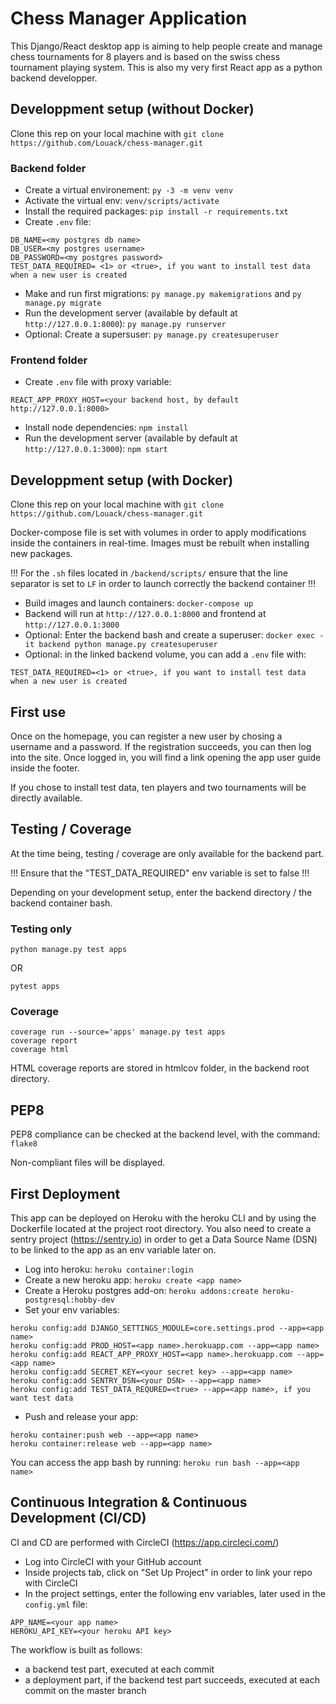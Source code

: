 # Chess Manager Application

This Django/React desktop app is aiming to help people create and manage chess 
tournaments for 8 players  and is based on the swiss chess tournament playing 
system.
This is also my very first React app as a python backend developper.

## Developpment setup (without Docker)

Clone this rep on your local machine with `git clone https://github.com/Louack/chess-manager.git`

### Backend folder

- Create a virtual environement: `py -3 -m venv venv`
- Activate the virtual env: `venv/scripts/activate`
- Install the required packages: `pip install -r requirements.txt`
- Create `.env` file:
```
DB_NAME=<my postgres db name>
DB_USER=<my postgres username>
DB_PASSWORD=<my postgres password>
TEST_DATA_REQUIRED= <1> or <true>, if you want to install test data when a new user is created
```
- Make and run first migrations: `py manage.py makemigrations` and 
`py manage.py migrate`
- Run the development server (available by default at `http://127.0.0.1:8000`): 
`py manage.py runserver`
- Optional: Create a supersuser: `py manage.py createsuperuser`

### Frontend folder

- Create `.env` file with proxy variable:
```
REACT_APP_PROXY_HOST=<your backend host, by default http://127.0.0.1:8000>
```
- Install node dependencies: `npm install`
- Run the development server (available by default at `http://127.0.0.1:3000`): 
`npm start` 

## Developpment setup (with Docker)

Clone this rep on your local machine with `git clone https://github.com/Louack/chess-manager.git`

Docker-compose file is set with volumes in order to apply modifications inside 
the containers in real-time. Images must be rebuilt when installing new packages.

!!! For the `.sh` files located in `/backend/scripts/` ensure that the line 
separator is set to `LF` in order to launch correctly the backend container !!!

- Build images and launch containers: `docker-compose up`
- Backend will run at `http://127.0.0.1:8000` and frontend at `http://127.0.0.1:3000`
- Optional: Enter the backend bash and create a superuser: `docker exec -it backend python manage.py createsuperuser`
- Optional: in the linked backend volume, you can add a `.env` file with:
```
TEST_DATA_REQUIRED=<1> or <true>, if you want to install test data when a new user is created
```
## First use

Once on the homepage, you can register a new user by chosing a username and a password.
If the registration succeeds, you can then log into the site. Once logged in, you will find 
a link opening the app user guide inside the footer.

If you chose to install test data, ten players and two tournaments will be directly available.
## Testing / Coverage

At the time being, testing / coverage are only available for the backend part.

!!! Ensure that the "TEST_DATA_REQUIRED" env variable is set to false !!!

Depending on your development setup, enter the backend directory / the backend container bash.
### Testing only
```
python manage.py test apps
```
OR
```
pytest apps
```

### Coverage
```
coverage run --source='apps' manage.py test apps
coverage report
coverage html
```

HTML coverage reports are stored in htmlcov folder, in the backend root directory.

## PEP8

PEP8 compliance can be checked at the backend level, with the command: `flake8` 

Non-compliant files will be displayed.

## First Deployment

This app can be deployed on Heroku with the heroku CLI and by using the Dockerfile 
located at the project root directory.
You also need to create a sentry project (https://sentry.io) in order to get a 
Data Source Name (DSN) to be linked to the app as an env variable later on.
- Log into heroku: `heroku container:login`
- Create a new heroku app: `heroku create <app name>`
- Create a Heroku postgres add-on: `heroku addons:create heroku-postgresql:hobby-dev`
- Set your env variables:
```
heroku config:add DJANGO_SETTINGS_MODULE=core.settings.prod --app=<app name>
heroku config:add PROD_HOST=<app name>.herokuapp.com --app=<app name>
heroku config:add REACT_APP_PROXY_HOST=<app name>.herokuapp.com --app=<app name>
heroku config:add SECRET_KEY=<your secret key> --app=<app name>
heroku config:add SENTRY_DSN=<your DSN> --app=<app name>
heroku config:add TEST_DATA_REQURED=<true> --app=<app name>, if you want test data
```

- Push and release your app:
```
heroku container:push web --app=<app name>
heroku container:release web --app=<app name>
```

You can access the app bash by running: `heroku run bash --app=<app name>`

## Continuous Integration & Continuous Development (CI/CD)

CI and CD are performed with CircleCI (https://app.circleci.com/)
- Log into CircleCI with your GitHub account
- Inside projects tab, click on "Set Up Project" in order to link your repo with CircleCI
- In the project settings, enter the following env variables, later used in the `config.yml` file:
```
APP_NAME=<your app name>
HEROKU_API_KEY=<your heroku API key>
```

The workflow is built as follows:
- a backend test part, executed at each commit
- a deployment part, if the backend test part succeeds, executed at each commit on the master branch





